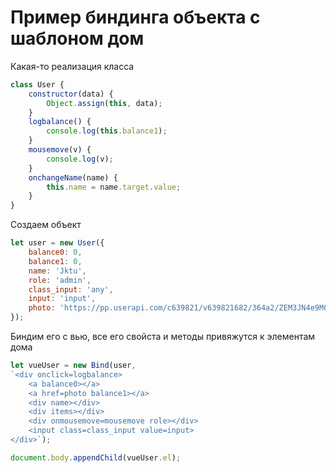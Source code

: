 # Пример биндинга объекта с шаблоном дом

Какая-то реализация класса

```js
class User {
    constructor(data) {
        Object.assign(this, data);
    }
    logbalance() {
        console.log(this.balance1);
    }
    mousemove(v) {
        console.log(v);
    }
    onchangeName(name) {
        this.name = name.target.value;
    }
}
```

Создаем объект
```js
let user = new User({
    balance0: 0,
    balance1: 0,
    name: 'Jktu',
    role: 'admin',
    class_input: 'any',
    input: 'input',
    photo: 'https://pp.userapi.com/c639821/v639821682/364a2/ZEM3JN4e9M0.jpg'
});
```

Биндим его с вью, все его свойста и методы привяжутся к элементам дома
```js
let vueUser = new Bind(user,
`<div onclick=logbalance>
    <a balance0></a>
    <a href=photo balance1></a>
    <div name></div>
    <div items></div>
    <div onmousemove=mousemove role></div>
    <input class=class_input value=input>
</div>`);

document.body.appendChild(vueUser.el);
```
